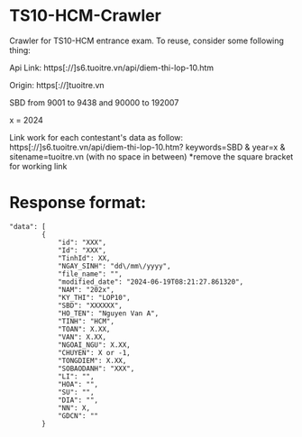 # TS10-HCM-Crawler
Crawler for TS10-HCM entrance exam.
To reuse, consider some following thing:

Api Link: https[://]s6.tuoitre.vn/api/diem-thi-lop-10.htm 

Origin: https[://]tuoitre.vn

SBD from 9001 to 9438 and 90000 to 192007

x = 2024

Link work for each contestant's data as follow: https[://]s6.tuoitre.vn/api/diem-thi-lop-10.htm? keywords=SBD & year=x & sitename=tuoitre.vn (with no space in between)
*remove the square bracket for working link

# Response format:
```
"data": [
        {
            "id": "XXX",
            "Id": "XXX",
            "TinhId": XX,
            "NGAY_SINH": "dd\/mm\/yyyy",
            "file_name": "",
            "modified_date": "2024-06-19T08:21:27.861320",
            "NAM": "202x",
            "KY_THI": "LOP10",
            "SBD": "XXXXXX",
            "HO_TEN": "Nguyen Van A",
            "TINH": "HCM",
            "TOAN": X.XX,
            "VAN": X.XX,
            "NGOAI_NGU": X.XX,
            "CHUYEN": X or -1,
            "TONGDIEM": X.XX,
            "SOBAODANH": "XXX",
            "LI": "",
            "HOA": "",
            "SU": "",
            "DIA": "",
            "NN": X,
            "GDCN": ""
        }
```
